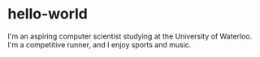 # hello-world
I'm an aspiring computer scientist studying at the University of Waterloo.
I'm a competitive runner, and I enjoy sports and music.
